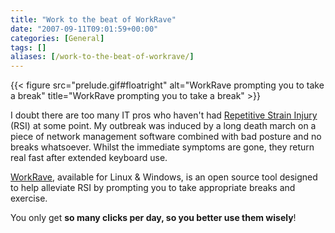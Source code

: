 ```yaml
---
title: "Work to the beat of WorkRave"
date: "2007-09-11T09:01:59+00:00"
categories: [General]
tags: []
aliases: [/work-to-the-beat-of-workrave/]
---
```


{{< figure src="prelude.gif#floatright" alt="WorkRave prompting you to take a break" title="WorkRave prompting you to take a break" >}}

I doubt there are too many IT pros who haven't had [Repetitive Strain Injury](https://en.wikipedia.org/wiki/Repetitive_strain_injury) (RSI) at some point. My outbreak was induced by a long death march on a piece of network management software combined with bad posture and no breaks whatsoever. Whilst the immediate symptoms are gone, they return real fast after extended keyboard use.

[WorkRave](http://www.workrave.org/), available for Linux &amp; Windows, is an open source tool designed to help alleviate RSI by prompting you to take appropriate breaks and exercise.

You only get **so many clicks per day, so you better use them wisely**!
